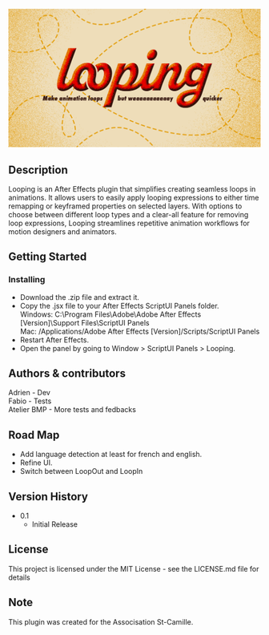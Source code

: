 ![Loopinp - Make animation loops, but way quicker.](https://github.com/Adrien45/Looping/blob/main/looping_pic.png)

## Description

Looping is an After Effects plugin that simplifies creating seamless loops in animations. It allows users to easily apply looping expressions to either time remapping or keyframed properties on selected layers. With options to choose between different loop types and a clear-all feature for removing loop expressions, Looping streamlines repetitive animation workflows for motion designers and animators.

## Getting Started

### Installing

* Download the .zip file and extract it.
* Copy the .jsx file to your After Effects ScriptUI Panels folder.  
  Windows: C:\Program Files\Adobe\Adobe After Effects [Version]\Support Files\ScriptUI Panels  
  Mac: /Applications/Adobe After Effects [Version]/Scripts/ScriptUI Panels  
* Restart After Effects.
* Open the panel by going to Window > ScriptUI Panels > Looping.

## Authors & contributors

Adrien -  Dev  
Fabio - Tests  
Atelier BMP -  More tests and fedbacks  

## Road Map

* Add language detection at least for french and english.
* Refine UI.
* Switch between LoopOut and LoopIn

## Version History

* 0.1
    * Initial Release

## License

This project is licensed under the MIT License - see the LICENSE.md file for details

## Note

This plugin was created for the Associsation St-Camille.
